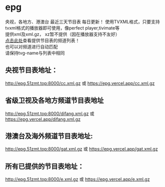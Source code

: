 # epg
央视，各地方、港澳台 最近三天节目表 每日更新！
使用TVXML格式，只要支持tvxml格式的播放器即可使用，像perfect player,tivimate等  
提供xml及xml.gz， xz暂不提供（因在播放器支持不友好）  
[点击此处](http://epg.51zmt.top:8000 "提供节目表频道列表")查看提供节目表的频道列表！  
也可以对频道进行自动匹配  
请保持tvg-name与列表中相同


## 央视节目表地址：
http://epg.51zmt.top:8000/cc.xml.gz
或
https://epg.vercel.app/cc.xml.gz

## 省级卫视及各地方频道节目表地址
http://epg.51zmt.top:8000/difang.xml.gz
或
https://epg.vercel.app/difang.xml.gz

## 港澳台及海外频道节目表地址:
http://epg.51zmt.top:8000/gat.xml.gz
或
https://epg.vercel.app/gat.xml.gz

## 所有已提供的节目表地址：
http://epg.51zmt.top:8000/e.xml.gz
或
https://epg.vercel.app/e.xml.gz
